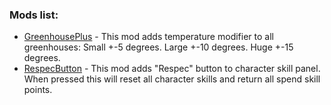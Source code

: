 ### Mods list:
* [GreenhousePlus](GreenhousePlus/) - This mod adds temperature modifier to all greenhouses: Small +-5 degrees. Large +-10 degrees. Huge +-15 degrees.
* [RespecButton](RespecButton/) - This mod adds "Respec" button to character skill panel. When pressed this will reset all character skills and return all spend skill points.
